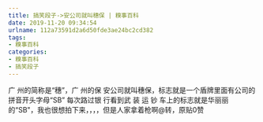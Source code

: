 ```yaml
---
title: 搞笑段子->安公司就叫穗保 | 糗事百科
date: 2019-11-20 09:34:54
urlname: 112a73591d2a6d50fde3ae24bc2cd382
tags: 
- 糗事百科
categories:
- 糗事百科
- 搞笑段子
---
```

广 州的简称是“穗”，广 州的保 安公司就叫穗保，标志就是一个盾牌里面有公司的拼音开头字母“SB”        每次路过银 行看到武 装 运 钞 车上的标志就是华丽丽的“SB"，我也很想拍下来，，，，但是人家拿着枪啊@转，原贴0赞


